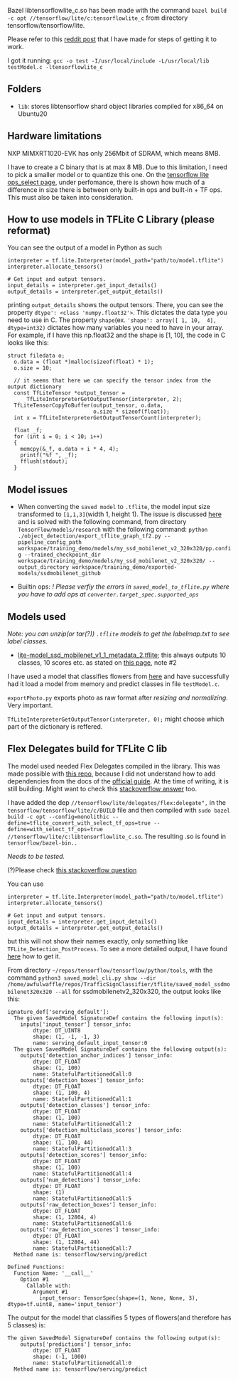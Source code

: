 Bazel libtensorflowlite_c.so has been made with the command
`bazel build -c opt //tensorflow/lite/c:tensorflowlite_c` from directory
tensorflow/tensorflow/lite.

Please refer to this [reddit
post](https://www.reddit.com/r/linuxquestions/comments/mw0a3f/need_help_with_linking_c_libraries/)
that I have made for steps of getting it to work.

I got it running: `gcc -o test -I/usr/local/include -L/usr/local/lib
testModel.c -ltensorflowlite_c`

## Folders

- `lib`: stores libtensorflow shard object libraries compiled for x86_64 on
  Ubuntu20

## Hardware limitations

NXP MIMXRT1020-EVK has only 256Mbit of SDRAM, which means 8MB.

I have to create a C binary that is at max 8 MB. Due to this 
limitation, I need to pick a smaller model or to quantize this one.
On the [tensorflow lite ops_select
page](https://www.tensorflow.org/lite/guide/ops_select#c),
under perfomance, there is shown how much of a difference in size there
is between only built-in ops and built-in + TF ops. This must
also be taken into consideration.

## How to use models in TFLite C Library (please reformat)

You can see the output of a model in Python as such
```
interpreter = tf.lite.Interpreter(model_path="path/to/model.tflite")
interpreter.allocate_tensors()

# Get input and output tensors.
input_details = interpreter.get_input_details()
output_details = interpreter.get_output_details()
```
printing `output_details` shows the output tensors. There, you can
see the property `dtype': <class 'numpy.float32'>`. This dictates
the data type you need to use in C. The property `shape`(ex. `'shape':
array([ 1, 10,  4], dtype=int32)` dictates how many variables you need
to have in your array. For example, if I have this np.float32 and the
shape is [1, 10], the code in C looks like this: 
```
struct filedata o;
  o.data = (float *)malloc(sizeof(float) * 1); 
  o.size = 10;                                

  // it seems that here we can specify the tensor index from the output dictionary
  const TfLiteTensor *output_tensor =
      TfLiteInterpreterGetOutputTensor(interpreter, 2);
  TfLiteTensorCopyToBuffer(output_tensor, o.data,
                           o.size * sizeof(float));
  int x = TfLiteInterpreterGetOutputTensorCount(interpreter);

  float _f;
  for (int i = 0; i < 10; i++)
  {
    memcpy(&_f, o.data + i * 4, 4);
    printf("%f ", _f);
    fflush(stdout);
  }
```

## Model issues

- When converting the `saved model` to `.tflite`, the model input size
  transformed to `[1,1,3]`(width 1, height 1). The issue is discussed
[here](https://github.com/tensorflow/tensorflow/issues/42153#issuecomment-767493489) and is
solved with the following command, from directory
`TensorFlow/models/research` with the following command:
`python ./object_detection/export_tflite_graph_tf2.py --pipeline_config_path workspace/training_demo/models/my_ssd_mobilenet_v2_320x320/pp.config --trained_checkpoint_dir workspace/training_demo/models/my_ssd_mobilenet_v2_320x320/ --output_directory workspace/training_demo/exported-models/ssdmobilenet_github`  

- Builtin ops: *! Please verfiy the errors in `saved_model_to_tflite.py`
  where you have to add ops at `converter.target_spec.supported_ops`*

## Models used

*Note: you can unzip(or tar(?)) `.tflite` models to get the labelmap.txt
to see label classes.*

- [lite-model_ssd_mobilenet_v1_1_metadata_2.tflite](https://tfhub.dev/tensorflow/lite-model/ssd_mobilenet_v1/1/metadata/2); 
this always outputs 10 classes, 10 scores etc. as stated on [this
page](https://www.tensorflow.org/lite/examples/object_detection/overview#output_signature),
note #2

I have used a model that classifies flowers from
[here](https://www.tensorflow.org/hub/tutorials/tf2_image_retraining)
and have successfully had it load a model from memory and predict
classes in file `testModel.c`.

`exportPhoto.py` exports photo as raw format after *resizing and normalizing*. Very important.

`TfLiteInterpreterGetOutputTensor(interpreter, 0);` might choose which part of the dictionary is reffered.

## Flex Delegates build for TFLite C lib

The model used needed Flex Delegates compiled in the library. This was
made possible with
[this repo](https://github.com/PINTO0309/TensorflowLite-flexdelegate),
because I did not understand how to add dependencies from the docs of
the [official
guide](https://www.tensorflow.org/lite/guide/ops_select#c). At the time
of writing, it is still building. Might want to check this 
[stackoverflow
answer](https://stackoverflow.com/questions/58623937/how-to-build-tensorflow-lite-with-select-tensorflow-ops-for-x86-64-systems)
too.

I have added the dep `//tensorflow/lite/delegates/flex:delegate",` in
the `tensorflow/tensorflow/lite/c/BUILD` file and then compiled with
`sudo bazel build -c opt --config=monolithic
--define=tflite_convert_with_select_tf_ops=true
--define=with_select_tf_ops=true
//tensorflow/lite/c:libtensorflowlite_c.so`. The resulting .so
is found in `tensorflow/bazel-bin..`

*Needs to be tested.*

(?)Please check [this stackoverflow
question](https://stackoverflow.com/questions/65650859/converting-pretrained-model-from-tfhub-to-tflite)

You can use 
```
interpreter = tf.lite.Interpreter(model_path="path/to/model.tflite")
interpreter.allocate_tensors()

# Get input and output tensors.
input_details = interpreter.get_input_details()
output_details = interpreter.get_output_details()
```
but this will not show their names exactly, only something like
`TFLite_Detection_PostProcess`. To see a more detailed output, I have found [here](https://www.programmersought.com/article/284366009/)
how to get it.

From directory `~/repos/tensorflow/tensorflow/python/tools`, with the command `python3 saved_model_cli.py show --dir
/home/awfulwaffle/repos/TrafficSignClassifier/tflite/saved_model_ssdmobilenet320x320
--all` for ssdmobilenetv2_320x320, the output looks like this: 
```
ignature_def['serving_default']:
  The given SavedModel SignatureDef contains the following input(s):
    inputs['input_tensor'] tensor_info:
        dtype: DT_UINT8
        shape: (1, -1, -1, 3)
        name: serving_default_input_tensor:0
  The given SavedModel SignatureDef contains the following output(s):
    outputs['detection_anchor_indices'] tensor_info:
        dtype: DT_FLOAT
        shape: (1, 100)
        name: StatefulPartitionedCall:0
    outputs['detection_boxes'] tensor_info:
        dtype: DT_FLOAT
        shape: (1, 100, 4)
        name: StatefulPartitionedCall:1
    outputs['detection_classes'] tensor_info:
        dtype: DT_FLOAT
        shape: (1, 100)
        name: StatefulPartitionedCall:2
    outputs['detection_multiclass_scores'] tensor_info:
        dtype: DT_FLOAT
        shape: (1, 100, 44)
        name: StatefulPartitionedCall:3
    outputs['detection_scores'] tensor_info:
        dtype: DT_FLOAT
        shape: (1, 100)
        name: StatefulPartitionedCall:4
    outputs['num_detections'] tensor_info:
        dtype: DT_FLOAT
        shape: (1)
        name: StatefulPartitionedCall:5
    outputs['raw_detection_boxes'] tensor_info:
        dtype: DT_FLOAT
        shape: (1, 12804, 4)
        name: StatefulPartitionedCall:6
    outputs['raw_detection_scores'] tensor_info:
        dtype: DT_FLOAT
        shape: (1, 12804, 44)
        name: StatefulPartitionedCall:7
  Method name is: tensorflow/serving/predict

Defined Functions:
  Function Name: '__call__'
    Option #1
      Callable with:
        Argument #1
          input_tensor: TensorSpec(shape=(1, None, None, 3), dtype=tf.uint8, name='input_tensor')
```

The output for the model that classifies 5 types of flowers(and
therefore has 5 classes) is:
```
The given SavedModel SignatureDef contains the following output(s):
    outputs['predictions'] tensor_info:
        dtype: DT_FLOAT
        shape: (-1, 1000)
        name: StatefulPartitionedCall:0
  Method name is: tensorflow/serving/predict
```
